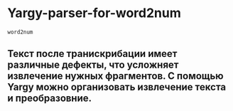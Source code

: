 # Yargy-parser-for-word2num
`word2num`
## Текст после транискрибации имеет различные дефекты, что усложняет извлечение нужных фрагментов. С помощью Yargy можно организовать извлечение текста и преобразовние.
